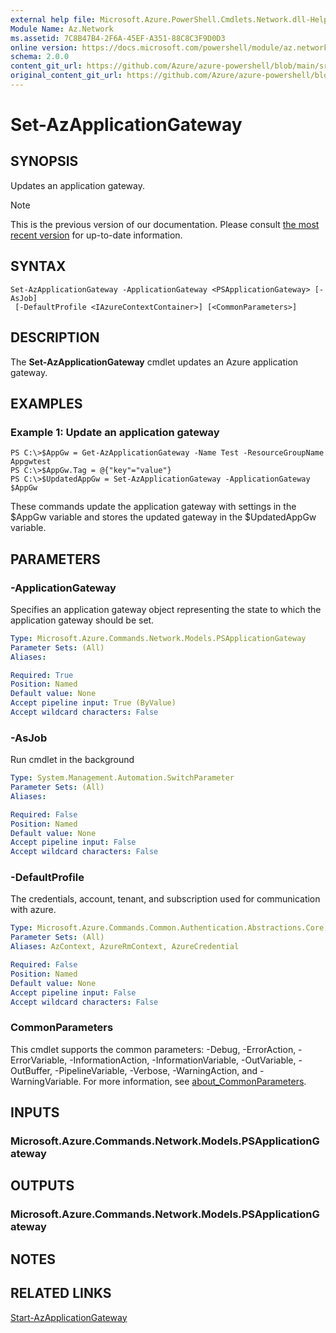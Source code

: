 ```yaml
---
external help file: Microsoft.Azure.PowerShell.Cmdlets.Network.dll-Help.xml
Module Name: Az.Network
ms.assetid: 7C8B47B4-2F6A-45EF-A351-88C8C3F9D0D3
online version: https://docs.microsoft.com/powershell/module/az.network/set-azapplicationgateway
schema: 2.0.0
content_git_url: https://github.com/Azure/azure-powershell/blob/main/src/Network/Network/help/Set-AzApplicationGateway.md
original_content_git_url: https://github.com/Azure/azure-powershell/blob/main/src/Network/Network/help/Set-AzApplicationGateway.md
---
```


# Set-AzApplicationGateway

## SYNOPSIS
Updates an application gateway.

> [!NOTE]
>This is the previous version of our documentation. Please consult [the most recent version](/powershell/module/az.network/set-azapplicationgateway) for up-to-date information.

## SYNTAX

```
Set-AzApplicationGateway -ApplicationGateway <PSApplicationGateway> [-AsJob]
 [-DefaultProfile <IAzureContextContainer>] [<CommonParameters>]
```

## DESCRIPTION
The **Set-AzApplicationGateway** cmdlet updates an Azure application gateway.

## EXAMPLES

### Example 1: Update an application gateway
```
PS C:\>$AppGw = Get-AzApplicationGateway -Name Test -ResourceGroupName Appgwtest
PS C:\>$AppGw.Tag = @{"key"="value"}
PS C:\>$UpdatedAppGw = Set-AzApplicationGateway -ApplicationGateway $AppGw
```

These commands update the application gateway with settings in the $AppGw variable and stores the updated gateway in the $UpdatedAppGw variable.

## PARAMETERS

### -ApplicationGateway
Specifies an application gateway object representing the state to which the application gateway should be set.

```yaml
Type: Microsoft.Azure.Commands.Network.Models.PSApplicationGateway
Parameter Sets: (All)
Aliases:

Required: True
Position: Named
Default value: None
Accept pipeline input: True (ByValue)
Accept wildcard characters: False
```

### -AsJob
Run cmdlet in the background

```yaml
Type: System.Management.Automation.SwitchParameter
Parameter Sets: (All)
Aliases:

Required: False
Position: Named
Default value: None
Accept pipeline input: False
Accept wildcard characters: False
```

### -DefaultProfile
The credentials, account, tenant, and subscription used for communication with azure.

```yaml
Type: Microsoft.Azure.Commands.Common.Authentication.Abstractions.Core.IAzureContextContainer
Parameter Sets: (All)
Aliases: AzContext, AzureRmContext, AzureCredential

Required: False
Position: Named
Default value: None
Accept pipeline input: False
Accept wildcard characters: False
```

### CommonParameters
This cmdlet supports the common parameters: -Debug, -ErrorAction, -ErrorVariable, -InformationAction, -InformationVariable, -OutVariable, -OutBuffer, -PipelineVariable, -Verbose, -WarningAction, and -WarningVariable. For more information, see [about_CommonParameters](http://go.microsoft.com/fwlink/?LinkID=113216).

## INPUTS

### Microsoft.Azure.Commands.Network.Models.PSApplicationGateway

## OUTPUTS

### Microsoft.Azure.Commands.Network.Models.PSApplicationGateway

## NOTES

## RELATED LINKS

[Start-AzApplicationGateway](./Start-AzApplicationGateway.md)



